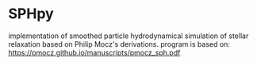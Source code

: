 # SPHpy
implementation of smoothed particle hydrodynamical simulation of stellar relaxation based on Philip Mocz's derivations.
program is based on: https://pmocz.github.io/manuscripts/pmocz_sph.pdf

